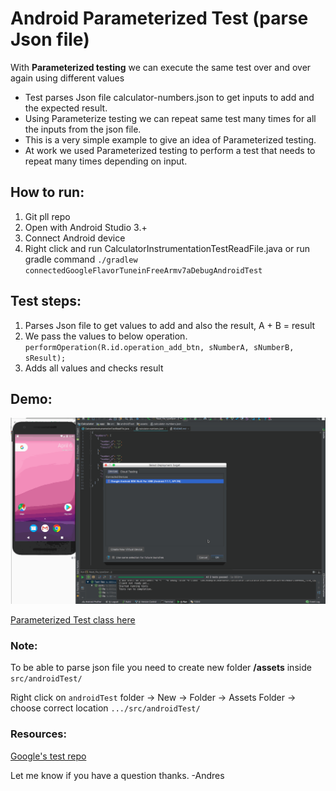 # Android Parameterized Test (parse Json file)

With **Parameterized testing** we can execute the same test over and over again using different values

 * Test parses Json file calculator-numbers.json to get inputs to add and the expected result.
 * Using Parameterize testing we can repeat same test many times for all the inputs from the json file.
 * This is a very simple example to give an idea of Parameterized testing.
 * At work we used Parameterized testing to perform a test that needs to repeat many times depending on input.

## How to run:
1. Git pll repo
2. Open with Android Studio 3.+
3. Connect Android device
4. Right click and run CalculatorInstrumentationTestReadFile.java or run gradle command `./gradlew connectedGoogleFlavorTuneinFreeArmv7aDebugAndroidTest`

## Test steps:
1. Parses Json file to get values to add and also the result, A + B = result
2. We pass the values to below operation.
        ```performOperation(R.id.operation_add_btn, sNumberA, sNumberB, sResult);```
3. Adds all values and checks result

## Demo:
<img src='ParamTest1.gif' title='Android Parameterized Test ' width='' alt='Parameterized Test: ' />


[Parameterized Test class here](https://github.com/AndreSand/AndroidJsonFileParameterizedTest/blob/master/app/src/androidTest/java/com/example/asandoval/calculator/CalculatorInstrumentationTestReadFile.java)

### Note:

To be able to parse json file you need to create new folder **/assets** inside `src/androidTest/`

Right click on `androidTest` folder -> New -> Folder -> Assets Folder -> choose correct location `.../src/androidTest/`

### Resources:

[Google's test repo](https://github.com/googlesamples/android-testing/tree/master/runner/AndroidJunitRunnerSample)

Let me know if you have a question thanks.
-Andres

